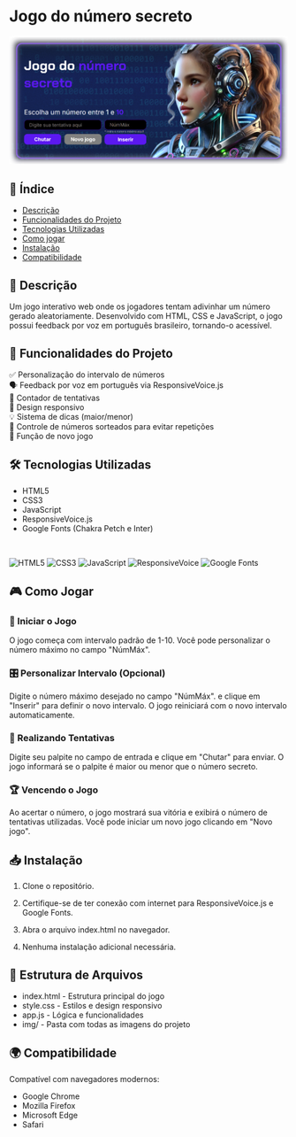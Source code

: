 # Jogo do número secreto
![Imagem do projeto](./img/gamelayout.png)

## 📜 Índice

- [Descrição](#-descrição)
- [Funcionalidades do Projeto](#-funcionalidades-do-projeto)
- [Tecnologias Utilizadas](#-tecnologias-utilizadas)
- [Como jogar](#-como-jogar)
- [Instalação](#-instalação)
- [Compatibilidade](#-compatibilidade)

## 📝 Descrição
Um jogo interativo web onde os jogadores tentam adivinhar um número gerado aleatoriamente. Desenvolvido com HTML, CSS e JavaScript, o jogo possui feedback por voz em português brasileiro, tornando-o acessível.

## 🚀 Funcionalidades do Projeto

✅ Personalização do intervalo de números  
🗣️ Feedback por voz em português via ResponsiveVoice.js  
🔢 Contador de tentativas  
📱 Design responsivo  
💡 Sistema de dicas (maior/menor)  
🎲 Controle de números sorteados para evitar repetições  
🔄 Função de novo jogo

## 🛠️ Tecnologias Utilizadas
- HTML5
- CSS3
- JavaScript
- ResponsiveVoice.js 
- Google Fonts (Chakra Petch e Inter)

<br>

![HTML5](https://img.shields.io/badge/HTML5-%23E34F26.svg?style=flat&logo=html5&logoColor=white)
![CSS3](https://img.shields.io/badge/CSS3-%231572B6.svg?style=flat&logo=css3&logoColor=white)
![JavaScript](https://img.shields.io/badge/JavaScript-%23F7DF1E.svg?style=flat&logo=javascript&logoColor=black)
![ResponsiveVoice](https://img.shields.io/badge/ResponsiveVoice-%234C9E0A.svg?style=flat&logo=voicebot&logoColor=white)
![Google Fonts](https://img.shields.io/badge/Google%20Fonts-%234285F4.svg?style=flat&logo=googlefonts&logoColor=white)

## 🎮 Como Jogar

### 🎲 Iniciar o Jogo

O jogo começa com intervalo padrão de 1-10.
Você pode personalizar o número máximo no campo "NúmMáx".

### 🎛️ Personalizar Intervalo (Opcional)

Digite o número máximo desejado no campo "NúmMáx". e clique em "Inserir" para definir o novo intervalo.
O jogo reiniciará com o novo intervalo automaticamente.

### 🎯 Realizando Tentativas

Digite seu palpite no campo de entrada e clique em "Chutar" para enviar. O jogo informará se o palpite é maior ou menor que o número secreto.

### 🏆 Vencendo o Jogo

Ao acertar o número, o jogo mostrará sua vitória e exibirá o número de tentativas utilizadas.
Você pode iniciar um novo jogo clicando em "Novo jogo".

## 📥 Instalação

1.  Clone o repositório.  

2. Certifique-se de ter conexão com internet para ResponsiveVoice.js e Google Fonts.  

3. Abra o arquivo index.html no navegador.  

4. Nenhuma instalação adicional necessária.

## 📂 Estrutura de Arquivos

- index.html - Estrutura principal do jogo
- style.css - Estilos e design responsivo
- app.js - Lógica e funcionalidades
- img/ - Pasta com todas as imagens do projeto  

## 🌍 Compatibilidade
Compatível com navegadores modernos:

- Google Chrome
- Mozilla Firefox
- Microsoft Edge
- Safari

